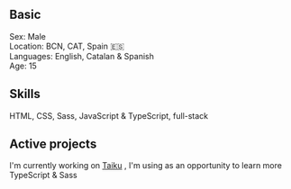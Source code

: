 ## Basic
Sex: Male  
Location: BCN, CAT, Spain 🇪🇸  
Languages: English, Catalan & Spanish  
Age: 15

## Skills
HTML, CSS, Sass, JavaScript & TypeScript, full-stack

## Active projects
I'm currently working on <a href="https://github.com/ezarcel/taiku" title="Welcome to the future of learning">Taiku</a> , I'm using as an opportunity to learn more TypeScript & Sass
